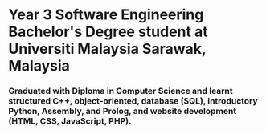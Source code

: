 # Year 3 Software Engineering Bachelor's Degree student at Universiti Malaysia Sarawak, Malaysia

### Graduated with Diploma in Computer Science and learnt structured C++, object-oriented, database (SQL), introductory Python, Assembly, and Prolog, and website development (HTML, CSS, JavaScript, PHP). 
